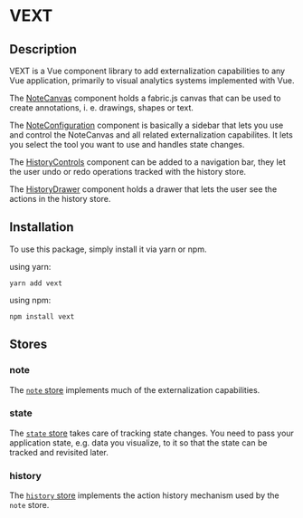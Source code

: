 # VEXT

## Description

VEXT is a Vue component library to add externalization capabilities to any Vue application,
primarily to visual analytics systems implemented with Vue.

The [NoteCanvas](/src/components/NoteCanvas) component holds a fabric.js canvas that can be used to create annotations, i. e. drawings, shapes or text.

The [NoteConfiguration](/src/components/NoteConfiguration) component is basically a sidebar that lets you use and control the NoteCanvas and all related externalization capabilites.
It lets you select the tool you want to use and handles state changes.

The [HistoryControls](/src/components/HistoryControls) component can be added to a navigation bar, they let the user undo or redo operations tracked with the history store.

The [HistoryDrawer](/src/components/HistoryDrawer) component holds a drawer that lets the user see the actions in the history store.

## Installation

To use this package, simply install it via yarn or npm.

using yarn:
```shell
yarn add vext
```

using npm:
```shell
npm install vext
```

## Stores

### note

The [`note` store](/stores/note) implements much of the externalization capabilities.

### state

The [`state` store](/stores/state) takes care of tracking state changes. You need to pass your application state, e.g. data you visualize, to it so that the state can be tracked and revisited later.

### history

The [`history` store](/stores/history) implements the action history mechanism used by the `note` store.
